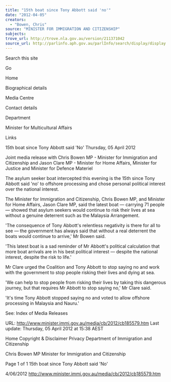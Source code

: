 ```yaml
---
title: "15th boat since Tony Abbott said 'no'"
date: "2012-04-05"
creators:
  - "Bowen, Chris"
source: "MINISTER FOR IMMIGRATION AND CITIZENSHIP"
subjects:
trove_url: http://trove.nla.gov.au/version/211371042
source_url: http://parlinfo.aph.gov.au/parlInfo/search/display/display.w3p;query=Id%3A%22media/pressrel/1688850%22
---
```


 Search this site 

  Go  

 Home

 Biographical details

 Media Centre

 Contact details

 Department

 Minister for Multicultural  Affairs

 Links

 

 

 15th boat since Tony Abbott said 'No' Thursday, 05 April 2012

 Joint media release with Chris Bowen MP - Minister for  Immigration and Citizenship and Jason Clare MP - Minister  for Home Affairs, Minister for Justice and Minister for Defence  Materiel

 The asylum seeker boat intercepted this evening is the 15th since  Tony Abbott said 'no' to offshore processing and chose personal  political interest over the national interest.

 The Minister for Immigration and Citizenship, Chris Bowen MP,  and Minister for Home Affairs, Jason Clare MP, said the latest boat  — carrying 71 people — showed that asylum seekers would  continue to risk their lives at sea without a genuine deterrent such  as the Malaysia Arrangement.

 'The consequence of Tony Abbott's relentless negativity is there for  all to see — the government has always said that without a real  deterrent the boats would continue to arrive,' Mr Bowen said.

 'This latest boat is a sad reminder of Mr Abbott's political  calculation that more boat arrivals are in his best political interest  — despite the national interest, despite the risk to life.'

 Mr Clare urged the Coalition and Tony Abbott to stop saying no  and work with the government to stop people risking their lives and  dying at sea.   

 'We can help to stop people from risking their lives by taking this  dangerous journey, but that requires Mr Abbott to stop saying no,'  Mr Clare said.

 'It's time Tony Abbott stopped saying no and voted to allow  offshore processing in Malaysia and Nauru.'

 See: Index of Media Releases

 URL:  http://www.minister.immi.gov.au/media/cb/2012/cb185579.htm  Last update: Thursday, 05 April 2012 at 15:38 AEST 

 Home Copyright & Disclaimer Privacy Department of Immigration and Citizenship

 Chris Bowen MP Minister for Immigration and Citizenship

 Page 1 of 1 15th boat since Tony Abbott said 'No'

 4/06/2012 http://www.minister.immi.gov.au/media/cb/2012/cb185579.htm

